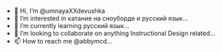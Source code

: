 - 👋 Hi, I’m @umnayaXXdevushka
- 👀 I’m interested in катание на сноуборде и русский язык...
- 🌱 I’m currently learning русский язык...
- 💞️ I’m looking to collaborate on anything Instructional Design related...
- 📫 How to reach me @abbymcd...

<!---
umnayaXXdevushka/umnayaXXdevushka is a ✨ special ✨ repository because its `README.md` (this file) appears on your GitHub profile.
You can click the Preview link to take a look at your changes.
--->
